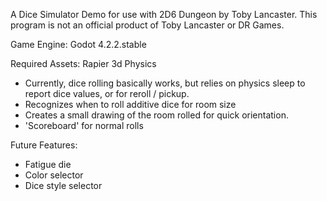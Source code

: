 A Dice Simulator Demo for use with 2D6 Dungeon by Toby Lancaster. This program 
is not an official product of Toby Lancaster or DR Games.

Game Engine:		Godot 4.2.2.stable

Required Assets:	Rapier 3d Physics 

- Currently, dice rolling basically works, but relies on physics sleep to report 
dice values, or for reroll / pickup.
- Recognizes when to roll additive dice for room size
- Creates a small drawing of the room rolled for quick orientation.
- 'Scoreboard' for normal rolls

Future Features:

- Fatigue die
- Color selector
- Dice style selector
